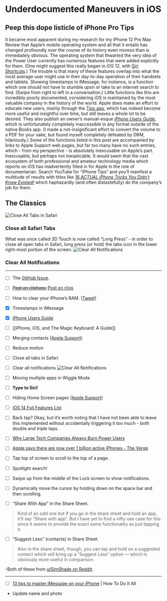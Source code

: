# Underdocumented Maneuvers in iOS
## Peep this dope listicle of iPhone Pro Tips
It became most apparent during my research for my iPhone 12 Pro Max Review that Apple’s mobile operating system and all that it entails has changed profoundly over the course of its history even moreso than is immediately obvious. The operating system that thwarted the very idea of the Power User currently has numerous features that were added explicitly for them. (One might suggest this really began in iOS 12, with [Siri Shortcuts](http://bilge.world/siri-shortcuts-ios12-review).) The trouble is that many of these features overlap into what the most average user might use in their day-to-day operation of their handsets and tablets. Showing timestamps in iMessage, for instance, is a function which one should not have to stumble upon or take to an internet search to find. (Swipe from right to left in a conversation.) Little functions like this are incredibly poorly documented, considering iOS is maintained by the most valuable company in the history of the world.
Apple does make an effort to educate new users, mainly through the [Tips app](https://apps.apple.com/us/app/tips/id1069509450), which has indeed become more useful and insightful over time, but still leaves a whole lot to be desired. They also publish an owner’s manual-esque *[iPhone Users Guide](https://itunes.apple.com/WebObjects/MZStore.woa/wa/viewBook?id=1515995528)*, which is unfortunately completely inaccessible in any format outside of the native Books app. (I made a not-insignificant effort to convert the volume to a PDF for your sake, but found myself completely defeated by DRM, hilariously.) Some of the functions listed in this post are accompanied by links to Apple Support web pages, but far too many have no such entries, which - from my perspective - is absolutely inexcusable on Apple’s part. Inexcusable, but perhaps not inexplicable. 
It would seem that the vast ecosystem of both professional and amateur technology media which reports on iOS has inadvertently filled in for Apple in the role of documentarian. Search YouTube for “iPhone Tips” and you’ll manifest a multitude of results with titles like *[16 ACTUAL iPhone Tricks You Didn’t Know Existed!](https://youtu.be/YKOY6-ZdUo8)* which haphazardly (and often distastefully) do the company’s job for them.
## The Classics
![Close All Tabs in Safari](https://i.snap.as/zyq0jBas.gif)
### Close all Safari Tabs
What was once called 3D Touch is now called “Long Press” - in order to close all open tabs in Safari, long press (or hold) the tabs icon in the lower right-most portion of the screen.
![Clear All Notifications](https://i.snap.as/3rcPQpKh.gif)
### Clear All Notifications

- - - -
- [ ] The [GitHub Issue](https://github.com/extratone/bilge/issues/56).
- [ ] ~~[Post on r/iphone](https://www.reddit.com/r/iphone/comments/l5ofja/underdocumented_functions_in_ios_stuff_you_wish/?utm_source=share&utm_medium=ios_app&utm_name=iossmf)~~
[Post on r/ios](https://www.reddit.com/r/ios/comments/l5p7ly/underdocumented_ios_functions_stuff_you_wish/?utm_source=share&utm_medium=ios_app&utm_name=iossmf)
- [ ] How to clear your iPhone’s RAM. ([Tweet](https://twitter.com/neoyokel/status/1344866358333472772?s=21))
- [x] Timestamps in iMessage
- [x] [iPhone Users Guide](https://itunes.apple.com/WebObjects/MZStore.woa/wa/viewBook?id=1515995528)
- [ ] [[iPhone, iOS, and The Magic Keyboard: A Guide]]
- [ ] Merging contacts ([Apple Support](https://support.apple.com/guide/iphone/hide-duplicate-contacts-iph2ab28320d/ios))
- [ ] Reduce motion
- [ ] Close all tabs in Safari
- [ ] Clear all notifications
![Clear All Notifications](https://i.snap.as/3rcPQpKh.gif)
- [ ] Moving multiple apps in Wiggle Mode
- [ ] **Type to Siri!**
- [ ] Hiding Home Screen pages ([Apple Support](https://support.apple.com/en-us/HT211345))
- [ ] [iOS 14 Full Features List](https://www.apple.com/ios/ios-14/features/)
- [ ] Back tap? Okay, but it’s worth noting that I have not been able to leave this implemented without accidentally triggering it too much - both double and triple taps.
- [ ] [Why Large Tech Companies Always Burn Power Users](https://tedium.co/2021/01/27/power-users-history/)
- [ ] [Apple says there are now over 1 billion active iPhones - The Verge](https://www.theverge.com/2021/1/27/22253162/iphone-users-total-number-billion-apple-tim-cook-q1-2021)
- [ ] Tap top of screen to scroll to the top of a page.

- [ ] Spotlight search!

- [ ] Swipe up from the middle of the Lock screen to show notifications.

- [ ] Dynamically move the cursor by holding down on the space bar and then scrolling.

- [ ] “Share With App” in the Share Sheet.
> Kind of an odd one but if you go in the share sheet and hold an app, it’ll say “Share with app”. But I have yet to find a nifty use case for this since it seems to provide the exact same functionality as just tapping it.  

- [ ] “Suggest Less” (contacts) in Share Sheet.
> Also in the share sheet, though, you can tap and hold on a suggested contact which will bring up a “Suggest Less” option — which is obviously more useful in comparison.  

-Both of these from [u/SimShade on Reddit](https://www.reddit.com/r/ios/comments/l5p7ly/underdocumented_ios_functions_stuff_you_wish/gkxdvgh/?utm_source=share&utm_medium=ios_app&utm_name=iossmf&context=3).
- - - -
- [ ] [13 tips to master iMessage on your iPhone](https://youtu.be/w3rXzGD_f1E) | How To Do It All
* Update name and photo 



